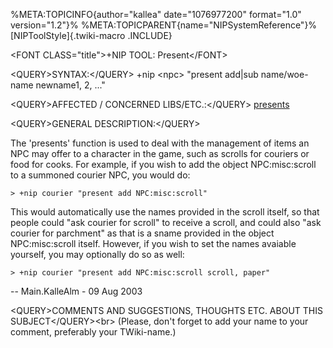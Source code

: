 %META:TOPICINFO{author=\"kallea\" date=\"1076977200\" format=\"1.0\"
version=\"1.2\"}% %META:TOPICPARENT{name=\"NIPSystemReference\"}%
[NIPToolStyle]{.twiki-macro .INCLUDE}

\<FONT CLASS=\"title\"\>+NIP TOOL: Present\</FONT\>

\<QUERY\>SYNTAX:\</QUERY\> +nip \<npc\> \"present add\|sub name/woe-name
newname1, 2, \...\"

\<QUERY\>AFFECTED / CONCERNED LIBS/ETC.:\</QUERY\>
[presents](NIPLibRefPresents)

\<QUERY\>GENERAL DESCRIPTION:\</QUERY\>

The \'presents\' function is used to deal with the management of items
an NPC may offer to a character in the game, such as scrolls for
couriers or food for cooks. For example, if you wish to add the object
NPC:misc:scroll to a summoned courier NPC, you would do:

    > +nip courier "present add NPC:misc:scroll"

This would automatically use the names provided in the scroll itself, so
that people could \"ask courier for scroll\" to receive a scroll, and
could also \"ask courier for parchment\" as that is a sname provided in
the object NPC:misc:scroll itself. However, if you wish to set the names
avaiable yourself, you may optionally do so as well:

    > +nip courier "present add NPC:misc:scroll scroll, paper"

\-- Main.KalleAlm - 09 Aug 2003

\<QUERY\>COMMENTS AND SUGGESTIONS, THOUGHTS ETC. ABOUT THIS
SUBJECT\</QUERY\>\<br\> (Please, don\'t forget to add your name to your
comment, preferably your TWiki-name.)
